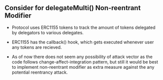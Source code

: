 ## Consider for delegateMulti() Non-reentrant Modifier

 - Protocol uses ERC1155 tokens to track the amount of tokens delegated by delegators to various delegates.

 - ERC1155 has the callback() hook, which gets executed whenever user any tokens are recieved.

 - As of now there does not seem any possibility of attack vector as the code follows change-affect-integration pattern, but still it would be best to implement non-reentrant modifier as extra measure against the any potential reentrancy attack.